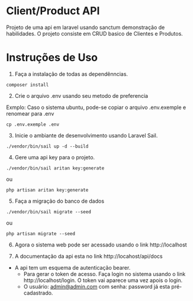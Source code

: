 # Client/Product API

Projeto de uma api em laravel usando sanctum demonstração de habilidades.
O projeto consiste em CRUD basico de Clientes e Produtos.

# Instruções de Uso

1. Faça a instalação de todas as dependênncias.

<code>composer install</code>

2. Crie o arquivo .env usando seu metodo de preferencia

Exmplo: Caso o sistema ubuntu, pode-se copiar o arquivo .env.exemple e renomear para .env

<code>cp .env.exemple .env</code>

3. Inicie o ambiante de desenvolvimento usando Laravel Sail.

<code>./vendor/bin/sail up -d --build</code>

4. Gere uma api key para o projeto.

<code>./vendor/bin/sail aritan key:generate</code>

ou

<code>php artisan aritan key:generate</code>

5. Faça a migração do banco de dados

<code>./vendor/bin/sail migrate --seed</code>

ou

<code>php artisan migrate --seed</code>

6. Agora o sistema web pode ser acessado usando o link http://localhost

7. A documentação da api esta no link http://locahost/api/docs

- A api tem um esquema de autenticação bearer.
    - Para gerar o token de acesso. Faça login no sistema usando o link http://localhost/login. O token vai aparece uma vez apois o login.
    - O usuário: admin@admin.com com senha: password já esta pré-cadastrado.
